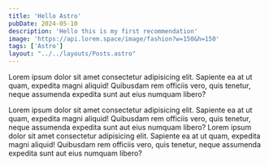 ```yaml
---
title: 'Hello Astro'
pubDate: 2024-05-10
description: 'Hello this is my first recommendation'
image: 'https://api.lorem.space/image/fashion?w=150&h=150'
tags: ['Astro']
layout: "../../layouts/Posts.astro"
---
```


Lorem ipsum dolor sit amet consectetur adipisicing elit. Sapiente ea at ut quam, expedita magni aliquid! Quibusdam rem officiis vero, quis tenetur, neque assumenda expedita sunt aut eius numquam libero?

Lorem ipsum dolor sit amet consectetur adipisicing elit. Sapiente ea at ut quam, expedita magni aliquid! Quibusdam rem officiis vero, quis tenetur, neque assumenda expedita sunt aut eius numquam libero? Lorem ipsum dolor sit amet consectetur adipisicing elit. Sapiente ea at ut quam, expedita magni aliquid! Quibusdam rem officiis vero, quis tenetur, neque assumenda expedita sunt aut eius numquam libero?
